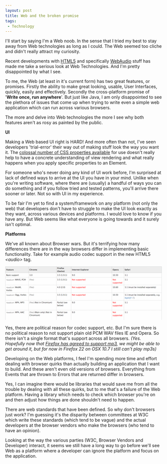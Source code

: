 ```yaml
---
layout: post
title: Web and the broken promise
tags:
 - Technology
---
```


I'll start by saying I'm a Web noob. In the sense that I tried my best to stay away from Web technologies as long as I could. The Web seemed too cliche and didn't really attract my curiosity.

Recent developments with [HTML5][0] and specifically [WebAudio][1] stuff has made me take a serious look at Web Technologies. And I'm pretty disappointed by what I see.

To me, the Web (at least in it's current form) has two great features, or promises. Firstly the ability to make great looking, usable, User Interfaces, quickly, easily and effectively. Secondly the cross-platform promise of '**Write once, run anywhere**'. But just like Java, I am only disappointed to see the plethora of issues that come up when trying to write even a simple web application which can run across various browsers.

The more and delve into Web technologies the more I see why both features aren't as rosy as painted by the public.

**UI**

Making a Web based UI right is HARD! And more often than not, I've seen developers 'trial-error' their way out of making stuff look the way you want it. The [colossal number of CSS properties available][2] for use doesn't really help to have a concrete understanding of view rendering and what really happens when you apply specific properties to an Element.

For someone who's never doing any kind of UI work before, I'm surprised at lack of defined ways to arrive at the UI you have in your mind. Unlike when you're writing software, where there are (usually) a handful of ways you can do something and if you follow tried and tested patterns, you'll arrive there sooner or later. Not so with UI in my experience.

To be fair I'm yet to find a system/framework on any platform (not only the web) that developers don't have to struggle to make the UI look exactly as they want, across various devices and platforms. I would love to know if you have any. But Web seems like what everyone is going towards and it surely isn't optimal.

**Platforms**

We've all known about Browser wars. But it's terrifying how many differences there are in the way browsers differ in implementing basic functionality. Take for example audio codec support in the new HTML5 _<audio\>_ tag.

![audio codec support](../images/2013/07/Screen-Shot-2013-07-15-at-12.01.56-PM-1024x348.png)

Yes, there are political reason for codec support, etc. But I'm sure there is no political reason to not support plain old PCM WAV files IE and Opera. So there isn't a single format that's support across all browsers. _(Yes. Hopefully now that [Firefox has agreed to support mp3][3], we might be able to get around it, but for now in Firefox 22 on OSX 10.7 I still can't play mp3s)_

Developing on the Web platforms, I feel I'm spending more time and effort dealing with browser quirks than actually building an application that I want to build. And these aren't even old versions of browsers. Everything from Events that are thrown to Errors that are returned differ in browsers.

Yes, I can imagine there would be libraries that would save me from all the trouble by dealing with all these quirks, but to me that's a failure of the Web platform. Having a library which needs to check which browser you're on and then adjust how things are done shouldn't need to happen.

There are web standards that have been defined. So why don't browsers just work? I'm guessing it's the disparity between committees at W3C which write these standards (which tend to be vague) and the actual developers at the browser vendors who make the browsers (who tend to have an opinion).

Looking at the way the various parties (W3C, Browser Vendors and Developer) interact, it seems we still have a long way to go before we'll see Web as a platform where a developer can ignore the platform and focus on the application.


[0]: http://www.html5rocks.com/en/
[1]: https://dvcs.w3.org/hg/audio/raw-file/tip/webaudio/specification.html
[2]: http://www.w3.org/TR/CSS21/propidx.html
[3]: http://blog.pearce.org.nz/2013/02/h264aacmp3-support-now-enabled-by.html
